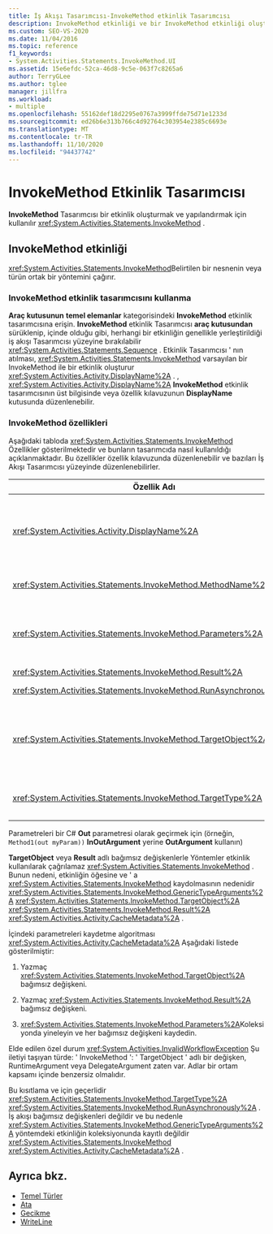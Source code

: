 ```yaml
---
title: İş Akışı Tasarımcısı-InvokeMethod etkinlik Tasarımcısı
description: InvokeMethod etkinliği ve bir InvokeMethod etkinliği oluşturmak ve yapılandırmak için InvokeMethod etkinlik Tasarımcısı ' nı nasıl kullanabileceğinizi öğrenin.
ms.custom: SEO-VS-2020
ms.date: 11/04/2016
ms.topic: reference
f1_keywords:
- System.Activities.Statements.InvokeMethod.UI
ms.assetid: 15e6efdc-52ca-46d8-9c5e-063f7c8265a6
author: TerryGLee
ms.author: tglee
manager: jillfra
ms.workload:
- multiple
ms.openlocfilehash: 55162def18d2295e0767a3999ffde75d71e1233d
ms.sourcegitcommit: ed26b6e313b766c4d92764c303954e2385c6693e
ms.translationtype: MT
ms.contentlocale: tr-TR
ms.lasthandoff: 11/10/2020
ms.locfileid: "94437742"
---
```

# <a name="invokemethod-activity-designer"></a>InvokeMethod Etkinlik Tasarımcısı

**InvokeMethod** Tasarımcısı bir etkinlik oluşturmak ve yapılandırmak için kullanılır <xref:System.Activities.Statements.InvokeMethod> .

## <a name="the-invokemethod-activity"></a>InvokeMethod etkinliği

<xref:System.Activities.Statements.InvokeMethod>Belirtilen bir nesnenin veya türün ortak bir yöntemini çağırır.

### <a name="use-the-invokemethod-activity-designer"></a>InvokeMethod etkinlik tasarımcısını kullanma

**Araç kutusunun** **temel elemanlar** kategorisindeki **InvokeMethod** etkinlik tasarımcısına erişin. **InvokeMethod** etkinlik Tasarımcısı **araç kutusundan** sürüklenip, içinde olduğu gibi, herhangi bir etkinliğin genellikle yerleştirildiği iş akışı Tasarımcısı yüzeyine bırakılabilir <xref:System.Activities.Statements.Sequence> . Etkinlik Tasarımcısı ' nın atılması, <xref:System.Activities.Statements.InvokeMethod> varsayılan bir InvokeMethod ile bir etkinlik oluşturur <xref:System.Activities.Activity.DisplayName%2A> . , <xref:System.Activities.Activity.DisplayName%2A> **InvokeMethod** etkinlik tasarımcısının üst bilgisinde veya özellik kılavuzunun **DisplayName** kutusunda düzenlenebilir.

### <a name="the-invokemethod-properties"></a>InvokeMethod özellikleri

Aşağıdaki tabloda <xref:System.Activities.Statements.InvokeMethod> Özellikler gösterilmektedir ve bunların tasarımcıda nasıl kullanıldığı açıklanmaktadır. Bu özellikler özellik kılavuzunda düzenlenebilir ve bazıları İş Akışı Tasarımcısı yüzeyinde düzenlenebilirler.

|Özellik Adı|Gerekli|Kullanım|
|-|--------------|-|
|<xref:System.Activities.Activity.DisplayName%2A>|Yanlış|Etkinliğin kolay adı <xref:System.Activities.Statements.InvokeMethod> . Varsayılan değer InvokeMethod ' dır.<br /><br /> Kesinlikle gerekli olmasa da, <xref:System.Activities.Activity.DisplayName%2A> en iyisi bir tane kullanmaktır.|
|<xref:System.Activities.Statements.InvokeMethod.MethodName%2A>|Doğru|Etkinlik yürütüldüğünde çağrılacak yöntemin adı. Çağrılan yöntem **ortak** olarak bildirilmelidir. Bu özellik tasarımcı yüzeyinde düzenlenebilir ve zorunludur.|
|<xref:System.Activities.Statements.InvokeMethod.Parameters%2A>|Yanlış|Çağrılan metodun parametre koleksiyonu. Parametrelerin, yöntem imzasında göründükleri sırada koleksiyona eklenmesi gerekir. Bu özelliği ayarlayabileceğiniz **Parametreler** iletişim kutusunu göstermek için, özellik kılavuzunun **Parametreler** alanındaki üç nokta düğmesine tıklayın. Parametreleri eklemek için **bağımsız değişken Oluştur** düğmesine tıklayın.|
|<xref:System.Activities.Statements.InvokeMethod.Result%2A>|Yanlış|Yöntem çağrısının dönüş değeri.|
|<xref:System.Activities.Statements.InvokeMethod.RunAsynchronously%2A>|Doğru|Metodun zaman uyumsuz olarak verilip verilmeyeceğini belirtir. Varsayılan değer **false** 'dur.|
|<xref:System.Activities.Statements.InvokeMethod.TargetObject%2A>|Yanlış|Çağrılacak yöntemi içeren nesne. Bu özellik, tasarımcı yüzeyinde düzenlenebilir.<br /><br /> Ya da ' <xref:System.Activities.Statements.InvokeMethod.TargetObject%2A> <xref:System.Activities.Statements.InvokeMethod.TargetType%2A> nin ayarlanması gerekiyor.|
|<xref:System.Activities.Statements.InvokeMethod.TargetType%2A>|Yanlış|Türü <xref:System.Activities.Statements.InvokeMethod.TargetObject%2A> . Bu özellik tasarımcı yüzeyinde düzenlenebilir. Bu özellik yalnızca çağrılan yöntem static ise ayarlanmalıdır.|

Parametreleri bir C# **Out** parametresi olarak geçirmek için (örneğin, `Method1(out myParam))` **InOutArgument** yerine **OutArgument** kullanın)

**TargetObject** veya **Result** adlı bağımsız değişkenlerle Yöntemler etkinlik kullanılarak çağrılamaz <xref:System.Activities.Statements.InvokeMethod> . Bunun nedeni, etkinliğin öğesine ve ' a <xref:System.Activities.Statements.InvokeMethod> kaydolmasının nedenidir <xref:System.Activities.Statements.InvokeMethod.GenericTypeArguments%2A> <xref:System.Activities.Statements.InvokeMethod.TargetObject%2A> <xref:System.Activities.Statements.InvokeMethod.Result%2A> <xref:System.Activities.Activity.CacheMetadata%2A> .

İçindeki parametreleri kaydetme algoritması <xref:System.Activities.Activity.CacheMetadata%2A> Aşağıdaki listede gösterilmiştir:

1. Yazmaç <xref:System.Activities.Statements.InvokeMethod.TargetObject%2A> bağımsız değişkeni.

2. Yazmaç <xref:System.Activities.Statements.InvokeMethod.Result%2A> bağımsız değişkeni.

3. <xref:System.Activities.Statements.InvokeMethod.Parameters%2A>Koleksiyonda yineleyin ve her bağımsız değişkeni kaydedin.

Elde edilen özel durum <xref:System.Activities.InvalidWorkflowException> Şu iletiyi taşıyan türde: ' InvokeMethod ': ' TargetObject ' adlı bir değişken, RuntimeArgument veya DelegateArgument zaten var. Adlar bir ortam kapsamı içinde benzersiz olmalıdır.

Bu kısıtlama ve için geçerlidir <xref:System.Activities.Statements.InvokeMethod.TargetType%2A> <xref:System.Activities.Statements.InvokeMethod.RunAsynchronously%2A> . İş akışı bağımsız değişkenleri değildir ve bu nedenle <xref:System.Activities.Statements.InvokeMethod.GenericTypeArguments%2A> yöntemdeki etkinliğin koleksiyonunda kayıtlı değildir <xref:System.Activities.Statements.InvokeMethod> <xref:System.Activities.Activity.CacheMetadata%2A> .

## <a name="see-also"></a>Ayrıca bkz.

- [Temel Türler](../workflow-designer/primitives-activity-designers.md)
- [Ata](../workflow-designer/assign-activity-designer.md)
- [Gecikme](../workflow-designer/delay-activity-designer.md)
- [WriteLine](../workflow-designer/writeline-activity-designer.md)
